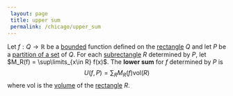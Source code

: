 ```yaml
---
 layout: page
 title: upper sum
 permalink: /chicago/upper_sum
---
```

Let $f: Q\to \mathbb R$ be a [bounded](https://defsmath.github.io/DefsMath/bounded) function defined on the [rectangle](https://defsmath.github.io/DefsMath/rectangle) $Q$ and let $P$ be a [partition of a set](https://defsmath.github.io/DefsMath/partition_of_a_set) of $Q$. For each [subrectangle](https://defsmath.github.io/DefsMath/subrectangle) $R$ determined by $P$, let $M_R(f) = \sup\limits_{x\in R} f(x)$. The **lower sum** for $f$ determined by $P$ is $$U(f,P) = \sum_{R} M_R(f)\text{vol}(R)$$ where $\text{vol}$ is the [volume](https://defsmath.github.io/DefsMath/volume) of the [rectangle](https://defsmath.github.io/DefsMath/rectangle) $R$.